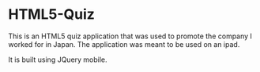 # HTML5-Quiz

This is an HTML5 quiz application that was used to promote the company I worked for in Japan. The application was meant to be used on an ipad.

It is built using JQuery mobile.
